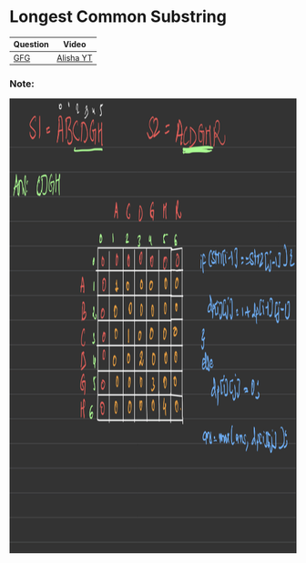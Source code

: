 Longest Common Substring
===


|Question|Video|
|-|-|
|[GFG](https://practice.geeksforgeeks.org/problems/longest-common-substring1452/1)|[Alisha YT](https://youtu.be/ED11LQQE22A)|


<h3>Note:</h3>
<img src="1.jpeg" alt="" height="800px" width="800px">